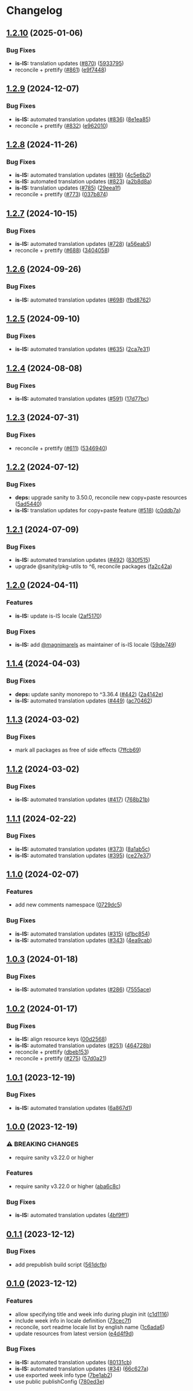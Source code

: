# Changelog

## [1.2.10](https://github.com/sanity-io/locales/compare/locale-is-is-v1.2.9...locale-is-is-v1.2.10) (2025-01-06)


### Bug Fixes

* **is-IS:** translation updates ([#870](https://github.com/sanity-io/locales/issues/870)) ([5933795](https://github.com/sanity-io/locales/commit/59337955eb56870e7592a397001178b053c49a85))
* reconcile + prettify ([#861](https://github.com/sanity-io/locales/issues/861)) ([e9f7448](https://github.com/sanity-io/locales/commit/e9f7448460b48fc803bd6604aada91630348ab95))

## [1.2.9](https://github.com/sanity-io/locales/compare/locale-is-is-v1.2.8...locale-is-is-v1.2.9) (2024-12-07)


### Bug Fixes

* **is-IS:** automated translation updates ([#836](https://github.com/sanity-io/locales/issues/836)) ([8e1ea85](https://github.com/sanity-io/locales/commit/8e1ea85c8eea97e1431655ed5c289757c59ef5a0))
* reconcile + prettify ([#832](https://github.com/sanity-io/locales/issues/832)) ([e962010](https://github.com/sanity-io/locales/commit/e9620109a7ee1a0ad4eadeaebf8f3d05ee703747))

## [1.2.8](https://github.com/sanity-io/locales/compare/locale-is-is-v1.2.7...locale-is-is-v1.2.8) (2024-11-26)


### Bug Fixes

* **is-IS:** automated translation updates ([#816](https://github.com/sanity-io/locales/issues/816)) ([4c5e6b2](https://github.com/sanity-io/locales/commit/4c5e6b27ece4c733a076697ad2889e972b77bb55))
* **is-IS:** automated translation updates ([#823](https://github.com/sanity-io/locales/issues/823)) ([a2b8d8a](https://github.com/sanity-io/locales/commit/a2b8d8a6e026b60f25c23401f6c78b99955f6c52))
* **is-IS:** translation updates ([#785](https://github.com/sanity-io/locales/issues/785)) ([29eea1f](https://github.com/sanity-io/locales/commit/29eea1f9f6876cfc03d1ca8f8b891bd40303873e))
* reconcile + prettify ([#773](https://github.com/sanity-io/locales/issues/773)) ([037b874](https://github.com/sanity-io/locales/commit/037b8747ab096387a988bef3e632812f7217f53f))

## [1.2.7](https://github.com/sanity-io/locales/compare/locale-is-is-v1.2.6...locale-is-is-v1.2.7) (2024-10-15)


### Bug Fixes

* **is-IS:** automated translation updates ([#728](https://github.com/sanity-io/locales/issues/728)) ([a56eab5](https://github.com/sanity-io/locales/commit/a56eab5a0d1cd5863694862280a77172b8858ef6))
* reconcile + prettify ([#688](https://github.com/sanity-io/locales/issues/688)) ([3404058](https://github.com/sanity-io/locales/commit/3404058c7a55c2163d680d84953f7ac5defb2066))

## [1.2.6](https://github.com/sanity-io/locales/compare/locale-is-is-v1.2.5...locale-is-is-v1.2.6) (2024-09-26)


### Bug Fixes

* **is-IS:** automated translation updates ([#698](https://github.com/sanity-io/locales/issues/698)) ([fbd8762](https://github.com/sanity-io/locales/commit/fbd87625770b7e224cf3c6ccea537aa451637c26))

## [1.2.5](https://github.com/sanity-io/locales/compare/locale-is-is-v1.2.4...locale-is-is-v1.2.5) (2024-09-10)


### Bug Fixes

* **is-IS:** automated translation updates ([#635](https://github.com/sanity-io/locales/issues/635)) ([2ca7e31](https://github.com/sanity-io/locales/commit/2ca7e315f35e88b9a0fe67579990983fed80ec51))

## [1.2.4](https://github.com/sanity-io/locales/compare/locale-is-is-v1.2.3...locale-is-is-v1.2.4) (2024-08-08)


### Bug Fixes

* **is-IS:** automated translation updates ([#591](https://github.com/sanity-io/locales/issues/591)) ([17d77bc](https://github.com/sanity-io/locales/commit/17d77bcaabafcd5eb6052f18fd96f423f2d32282))

## [1.2.3](https://github.com/sanity-io/locales/compare/locale-is-is-v1.2.2...locale-is-is-v1.2.3) (2024-07-31)


### Bug Fixes

* reconcile + prettify ([#611](https://github.com/sanity-io/locales/issues/611)) ([5346940](https://github.com/sanity-io/locales/commit/534694059e674d5150f7f484fd79411b0f5b74a2))

## [1.2.2](https://github.com/sanity-io/locales/compare/locale-is-is-v1.2.1...locale-is-is-v1.2.2) (2024-07-12)


### Bug Fixes

* **deps:** upgrade sanity to 3.50.0, reconcile new copy+paste resources ([5ad5440](https://github.com/sanity-io/locales/commit/5ad5440692ba75d76b5de468a5ed5cdfd01de995))
* **is-IS:** translation updates for copy+paste feature ([#518](https://github.com/sanity-io/locales/issues/518)) ([c0ddb7a](https://github.com/sanity-io/locales/commit/c0ddb7a85b023dd368f76583dc8e1e1fc4bc1fdf))

## [1.2.1](https://github.com/sanity-io/locales/compare/locale-is-is-v1.2.0...locale-is-is-v1.2.1) (2024-07-09)


### Bug Fixes

* **is-IS:** automated translation updates ([#492](https://github.com/sanity-io/locales/issues/492)) ([830f515](https://github.com/sanity-io/locales/commit/830f5155922dcfe1ba66ad1fbe69157e4c06b42b))
* upgrade @sanity/pkg-utils to ^6, reconcile packages ([fa2c42a](https://github.com/sanity-io/locales/commit/fa2c42a0e8550ead90dcc61fe1abcecdacf8fd20))

## [1.2.0](https://github.com/sanity-io/locales/compare/locale-is-is-v1.1.4...locale-is-is-v1.2.0) (2024-04-11)


### Features

* **is-IS:** update is-IS locale ([2af5170](https://github.com/sanity-io/locales/commit/2af5170e91c3eefbee4e49aa828cb3ed5d27d0d8))


### Bug Fixes

* **is-IS:** add [@magnimarels](https://github.com/magnimarels) as maintainer of is-IS locale ([59de749](https://github.com/sanity-io/locales/commit/59de7494197a1f444885c72707eaf295b2ee88fc))

## [1.1.4](https://github.com/sanity-io/locales/compare/locale-is-is-v1.1.3...locale-is-is-v1.1.4) (2024-04-03)


### Bug Fixes

* **deps:** update sanity monorepo to ^3.36.4 ([#442](https://github.com/sanity-io/locales/issues/442)) ([2a4142e](https://github.com/sanity-io/locales/commit/2a4142e6e50eb5992b3432169cd71676c353276f))
* **is-IS:** automated translation updates ([#449](https://github.com/sanity-io/locales/issues/449)) ([ac70462](https://github.com/sanity-io/locales/commit/ac704621ad6274d9c2f3e753de74c8c04c564842))

## [1.1.3](https://github.com/sanity-io/locales/compare/locale-is-is-v1.1.2...locale-is-is-v1.1.3) (2024-03-02)


### Bug Fixes

* mark all packages as free of side effects ([7ffcb69](https://github.com/sanity-io/locales/commit/7ffcb6939ba729c3c6c528d81e14a833b9096f50))

## [1.1.2](https://github.com/sanity-io/locales/compare/locale-is-is-v1.1.1...locale-is-is-v1.1.2) (2024-03-02)


### Bug Fixes

* **is-IS:** automated translation updates ([#417](https://github.com/sanity-io/locales/issues/417)) ([768b21b](https://github.com/sanity-io/locales/commit/768b21b484dba1f4c588d15719766d2626cf3842))

## [1.1.1](https://github.com/sanity-io/locales/compare/locale-is-is-v1.1.0...locale-is-is-v1.1.1) (2024-02-22)


### Bug Fixes

* **is-IS:** automated translation updates ([#373](https://github.com/sanity-io/locales/issues/373)) ([8a1ab5c](https://github.com/sanity-io/locales/commit/8a1ab5ccf30d92e20381c48f1bf801a386584fdb))
* **is-IS:** automated translation updates ([#395](https://github.com/sanity-io/locales/issues/395)) ([ce27e37](https://github.com/sanity-io/locales/commit/ce27e37b3e32e4dd59c5ecfd2484414d52ea2eec))

## [1.1.0](https://github.com/sanity-io/locales/compare/locale-is-is-v1.0.3...locale-is-is-v1.1.0) (2024-02-07)


### Features

* add new comments namespace ([0729dc5](https://github.com/sanity-io/locales/commit/0729dc52cd29ac2611250663a32a7f1a5a039500))


### Bug Fixes

* **is-IS:** automated translation updates ([#315](https://github.com/sanity-io/locales/issues/315)) ([d1bc854](https://github.com/sanity-io/locales/commit/d1bc85402c45ff5c44185cb1dc0e11bc697d04f1))
* **is-IS:** automated translation updates ([#343](https://github.com/sanity-io/locales/issues/343)) ([4ea9cab](https://github.com/sanity-io/locales/commit/4ea9cab0048cf488b111db901d56434261879448))

## [1.0.3](https://github.com/sanity-io/locales/compare/locale-is-is-v1.0.2...locale-is-is-v1.0.3) (2024-01-18)


### Bug Fixes

* **is-IS:** automated translation updates ([#286](https://github.com/sanity-io/locales/issues/286)) ([7555ace](https://github.com/sanity-io/locales/commit/7555aceb35658ca7283ca8e4e7f1833c7dcffe66))

## [1.0.2](https://github.com/sanity-io/locales/compare/locale-is-is-v1.0.1...locale-is-is-v1.0.2) (2024-01-17)


### Bug Fixes

* **is-IS:** align resource keys ([00d2568](https://github.com/sanity-io/locales/commit/00d2568c9a7e09465c679e7badbf44849c22a7a3))
* **is-IS:** automated translation updates ([#251](https://github.com/sanity-io/locales/issues/251)) ([464728b](https://github.com/sanity-io/locales/commit/464728b142bd1cd8721c564430aa6e9abb45390b))
* reconcile + prettify ([dbeb153](https://github.com/sanity-io/locales/commit/dbeb153fc3f80207e357a888431d2fd739617821))
* reconcile + prettify ([#275](https://github.com/sanity-io/locales/issues/275)) ([57d0a21](https://github.com/sanity-io/locales/commit/57d0a21e05f631d47d74a2c029c9dcc3993bc7b0))

## [1.0.1](https://github.com/sanity-io/locales/compare/locale-is-is-v1.0.0...locale-is-is-v1.0.1) (2023-12-19)


### Bug Fixes

* **is-IS:** automated translation updates ([6a867d1](https://github.com/sanity-io/locales/commit/6a867d19db544a9459365e51aaa4ff193bc0eb8c))

## [1.0.0](https://github.com/sanity-io/locales/compare/locale-is-is-v0.1.1...locale-is-is-v1.0.0) (2023-12-19)


### ⚠ BREAKING CHANGES

* require sanity v3.22.0 or higher

### Features

* require sanity v3.22.0 or higher ([aba6c8c](https://github.com/sanity-io/locales/commit/aba6c8c3fd4f6e11b193b96a3821420f72ccc47d))


### Bug Fixes

* **is-IS:** automated translation updates ([4bf9ff1](https://github.com/sanity-io/locales/commit/4bf9ff1f3d715be27624fefabf60f829679c28da))

## [0.1.1](https://github.com/sanity-io/locales/compare/locale-is-is-v0.1.0...locale-is-is-v0.1.1) (2023-12-12)


### Bug Fixes

* add prepublish build script ([561dcfb](https://github.com/sanity-io/locales/commit/561dcfb24ab12f98fcc590b0dbc2cf297ea60485))

## [0.1.0](https://github.com/sanity-io/locales/compare/locale-is-is-v0.0.1...locale-is-is-v0.1.0) (2023-12-12)


### Features

* allow specifying title and week info during plugin init ([c1d1116](https://github.com/sanity-io/locales/commit/c1d1116bab0c99c6506a9744e33d6cf282bf1c1b))
* include week info in locale definition ([73cec7f](https://github.com/sanity-io/locales/commit/73cec7fb69ac92a565282aac0d08f13b634372fb))
* reconcile, sort readme locale list by english name ([1c6ada6](https://github.com/sanity-io/locales/commit/1c6ada624e83307f820d6c4ce1e7560eaf94b151))
* update resources from latest version ([e4d4f9d](https://github.com/sanity-io/locales/commit/e4d4f9daf8c2566f3ee7c9b002ac6d0051a2734c))


### Bug Fixes

* **is-IS:** automated translation updates ([80131cb](https://github.com/sanity-io/locales/commit/80131cbddca6ce2fb2555dcf33d5d1b62032e044))
* **is-IS:** automated translation updates ([#34](https://github.com/sanity-io/locales/issues/34)) ([66c627a](https://github.com/sanity-io/locales/commit/66c627a9b2e490abb3abac307c96008cf209637c))
* use exported week info type ([7be1ab2](https://github.com/sanity-io/locales/commit/7be1ab27939e1836e000155c576362fb5f54bd3e))
* use public publishConfig ([780ed3e](https://github.com/sanity-io/locales/commit/780ed3e6d35198fedebd769e71bf1dcc09fc6528))
